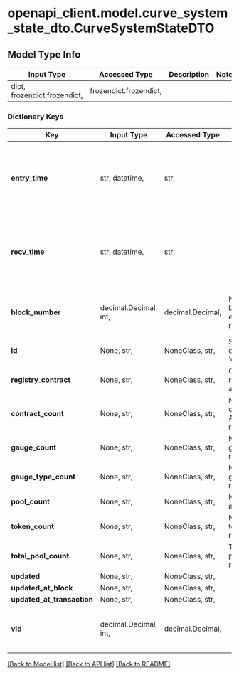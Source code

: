 # openapi_client.model.curve_system_state_dto.CurveSystemStateDTO

## Model Type Info
Input Type | Accessed Type | Description | Notes
------------ | ------------- | ------------- | -------------
dict, frozendict.frozendict,  | frozendict.frozendict,  |  | 

### Dictionary Keys
Key | Input Type | Accessed Type | Description | Notes
------------ | ------------- | ------------- | ------------- | -------------
**entry_time** | str, datetime,  | str,  |  | [optional] value must conform to RFC-3339 date-time
**recv_time** | str, datetime,  | str,  |  | [optional] value must conform to RFC-3339 date-time
**block_number** | decimal.Decimal, int,  | decimal.Decimal,  | Number of block in which entity was recorded. | [optional] value must be a 64 bit integer
**id** | None, str,  | NoneClass, str,  | Singleton ID, equals to &#x27;current&#x27;. | [optional] 
**registry_contract** | None, str,  | NoneClass, str,  | Current pool registry address. | [optional] 
**contract_count** | None, str,  | NoneClass, str,  | Number of contracts in the AddressProvider registry. | [optional] 
**gauge_count** | None, str,  | NoneClass, str,  | Number of gauges registered. | [optional] 
**gauge_type_count** | None, str,  | NoneClass, str,  | Number of gauge types registered. | [optional] 
**pool_count** | None, str,  | NoneClass, str,  | Number of active pools. | [optional] 
**token_count** | None, str,  | NoneClass, str,  | Number of tokens registered. | [optional] 
**total_pool_count** | None, str,  | NoneClass, str,  | Total number of pools (including removed ones). | [optional] 
**updated** | None, str,  | NoneClass, str,  |  | [optional] 
**updated_at_block** | None, str,  | NoneClass, str,  |  | [optional] 
**updated_at_transaction** | None, str,  | NoneClass, str,  |  | [optional] 
**vid** | decimal.Decimal, int,  | decimal.Decimal,  |  | [optional] value must be a 64 bit integer

[[Back to Model list]](../../README.md#documentation-for-models) [[Back to API list]](../../README.md#documentation-for-api-endpoints) [[Back to README]](../../README.md)

